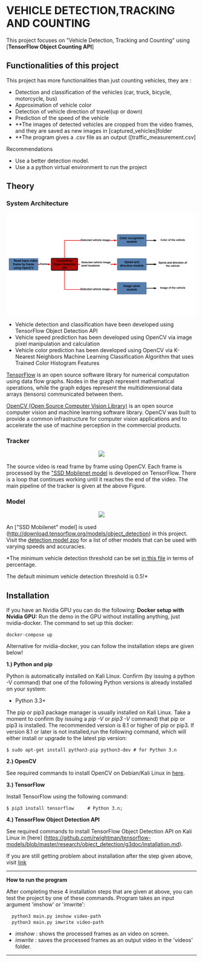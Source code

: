 # VEHICLE DETECTION,TRACKING AND COUNTING
This project focuses on "Vehicle Detection, Tracking and Counting" using [**TensorFlow Object Counting API**]

## Functionalities of this project

This project has more functionalities than just counting vehicles, they are : 

- Detection and classification of the vehicles (car, truck, bicycle, motorcycle, bus)
- Approximation of vehicle color
- Detection of vehicle direction of travel(up or down)
- Prediction of the speed of the vehicle
- **The images of detected vehicles are cropped from the video frames, and they are saved as new images in
 [captured_vehicles]folder 
- **The program gives a .csv file as an output ([traffic_measurement.csv]

 Recommendations
- Use a better detection model.
- Use a a python virtual environment to run the project 


## Theory

### System Architecture

<p align="center">
  <img src="https://github.com/kugelschreiber1/Vehicle-Detection-and-Counting/blob/main/Vehicle-Detection-and-Counting/System%20Architecture.png">
</p>

- Vehicle detection and classification have been developed using TensorFlow Object Detection API
- Vehicle speed prediction has been developed using OpenCV via image pixel manipulation and calculation
- Vehicle color prediction has been developed using OpenCV via K-Nearest Neighbors Machine Learning Classification Algorithm that uses Trained Color Histogram Features

[TensorFlow](https://www.tensorflow.org/) is an open source software library for numerical computation using data flow graphs. Nodes in the graph represent mathematical operations, while the graph edges represent the multidimensional data arrays (tensors) communicated between them.

[OpenCV (Open Source Computer Vision Library)](https://opencv.org/about.html) is an open source computer vision and machine learning software library. OpenCV was built to provide a common infrastructure for computer vision applications and to accelerate the use of machine perception in the commercial products.

### Tracker

<p align="center">
  <img src="https://user-images.githubusercontent.com/22610163/41812993-a4b5a172-7735-11e8-89f6-083ec0625f21.png" | width=700>
</p>

The source video is read frame by frame using OpenCV. Each frame is processed by the ["SSD Mobilenet model](http://download.tensorflow.org/models/object_detection/) is developed on TensorFlow. There is a loop that continues working until it reaches the end of the video. The main pipeline of the tracker is given at the above Figure.

### Model

<p align="center">
  <img src="https://user-images.githubusercontent.com/22610163/48481757-b1d5a900-e81f-11e8-824b-4317115fe5b4.png">
</p>

An ["SSD Mobilenet" model] is used (http://download.tensorflow.org/models/object_detection) in this project. 
Visit the [detection model zoo](https://github.com/tensorflow/models/blob/master/research/object_detection/g3doc/detection_model_zoo.md) 
for a list of other models that can be used with varying speeds and accuracies.

*The minimum vehicle detection threshold can be set [in this file](utils/visualization_utils.py) in terms of percentage.

The default minimum vehicle detection threshold is 0.5!*

## Installation
If you have an Nvidia GPU you can do the following:
**Docker setup with Nvidia GPU:**
Run the demo in the GPU without installing anything, just nvidia-docker. The command to set up this docker:

    docker-compose up
    
Alternative for nvidia-docker, you can follow the installation steps are given below!

**1.) Python and pip**

Python is automatically installed on Kali Linux.
Confirm (by issuing a python -V command) that one of the following Python versions is already installed on your system:

- Python 3.3+

The pip or pip3 package manager is usually installed on Kali Linux. 
Take a moment to confirm (by issuing a *pip -V* or *pip3 -V* command) that pip or pip3 is installed. 
The recommended version is  8.1 or higher of pip or pip3.
If version 8.1 or later is not installed,run the following command, which will either install or upgrade to the latest pip version:

    $ sudo apt-get install python3-pip python3-dev # for Python 3.n
    
**2.) OpenCV**

See required commands to install OpenCV on Debian/Kali Linux in 
[here](https://www.geeksforgeeks.org/how-to-install-opencv-for-python-in-linux/).

**3.) TensorFlow**

Install TensorFlow using the following command:

    $ pip3 install tensorflow     # Python 3.n;
    

**4.) TensorFlow Object Detection API**

See required commands to install TensorFlow Object Detection API on Kali Linux in [here]
(https://github.com/rwightman/tensorflow-models/blob/master/research/object_detection/g3doc/installation.md).
  
If you are still getting problem about installation after the step given above, 
visit [link](https://tensorflow-object-detection-api-tutorial.readthedocs.io/en/latest/) 

---

**How to run the program**

After completing these 4 installation steps that are given at above, you can test the project by one of these commands.
Program takes an input argument 'imshow' or 'imwrite':

      python3 main.py imshow video-path
      python3 main.py imwrite video-path

- *imshow*  : shows the processed frames as an video on screen.
- *imwrite* : saves the processed frames as an output video in the 'videos' folder.

---
